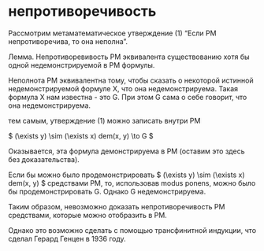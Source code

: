 # непротиворечивость
Рассмотрим метаматематическое утверждение (1) “Если РМ непротиворечива, то она неполна”.

Лемма. Непротиворевивость РМ эквивалента существованию хотя бы одной недемонстрируемой в РМ формулы.

Неполнота РМ эквивалентна тому, чтобы сказать о некоторой истинной недемонстрируемой формуле Х, что она недемонстрируема. Такая формула Х нам известна - это G. При этом G сама о себе говорит, что она недемонстрируема.

тем самым, утверждение (1) можно записать внутри РМ

$ (\\exists y) \\sim (\\exists x) dem(x, y) \\to G $

Оказывается, эта формула демонстрируема в РМ (оставим это здесь без доказательства).

Если бы можно было продемонстрировать $ (\\exists y) \\sim (\\exists x) dem(x, y) $ средствами РМ, то, использовав modus ponens, можно было бы продемонстрировать G. Однако G недемонстрируема.

Таким образом, невозможно доказать непротиворечивость РМ средствами, которые можно отобразить в РМ.

Однако это возможно сделать с помощью трансфинитной индукции, что сделал Герард Генцен в 1936 году.